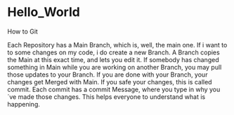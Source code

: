 # Hello_World
How to Git

Each Repository has a Main Branch, which is, well, the main one.
If i want to to some changes on my code, i do create a new Branch.
A Branch copies the Main at this exact time, and lets you edit it.
If somebody has changed something in Main while you are working on another Branch, you may pull those updates to your Branch.
If you are done with your Branch, your changes get Merged with Main.
If you safe your changes, this is called commit.
Each commit has a commit Message, where you type in why you´ve made those changes.
This helps everyone to understand what is happening.
